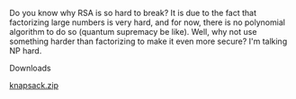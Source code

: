 Do you know why RSA is so hard to break? It is due to the fact that factorizing large numbers is very hard, and for now, there is no polynomial algorithm to do so (quantum supremacy be like). Well, why not use something harder than factorizing to make it even more secure? I'm talking NP hard.

Downloads

[knapsack.zip](https://ctf.pbjar.net/knapsack.zip)
